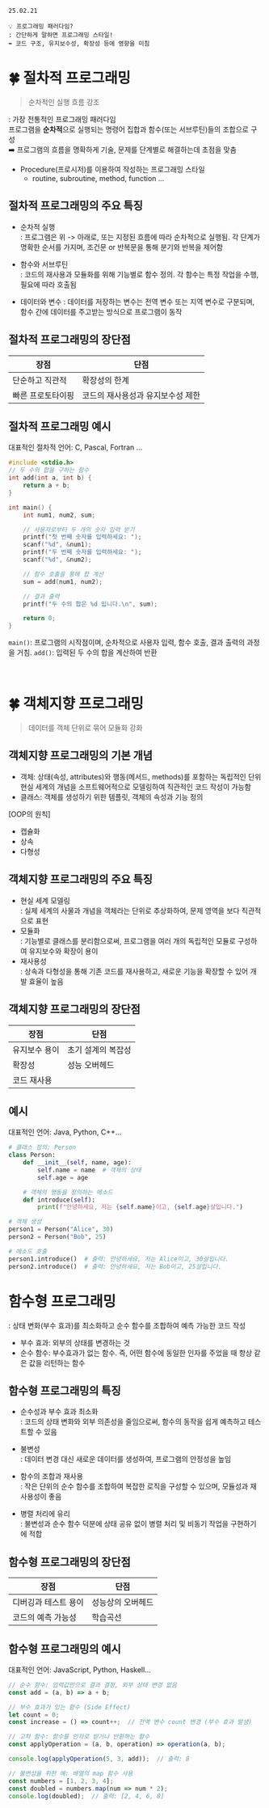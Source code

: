 `25.02.21`
<aside>

    💡 프로그래밍 패러다임?  
    : 간단하게 말하면 프로그래밍 스타일!  
    ➡️ 코드 구조, 유지보수성, 확장성 등에 영향을 미침

</aside>

# 🍀 절차적 프로그래밍
> 순차적인 실행 흐름 강조  

: 가장 전통적인 프로그래밍 패러다임  
프로그램을 **순차적**으로 실행되는 명령어 집합과 함수(또는 서브루틴)들의 조합으로 구성  
➡️ 프로그램의 흐름을 명확하게 기술, 문제를 단계별로 해결하는데 초점을 맞춤
- Procedure(프로시저)를 이용하여 작성하는 프로그래밍 스타일
  - routine, subroutine, method, function ...

## 절차적 프로그래밍의 주요 특징
- 순차적 실행  
: 프로그램은 위 -> 아래로, 또는 지정된 흐름에 따라 순차적으로 실행됨. 각 단계가 명확한 순서를 가지며, 조건문 or 반복문을 통해 분기와 반복을 제어함

- 함수와 서브루틴  
: 코드의 재사용과 모듈화를 위해 기능별로 함수 정의. 각 함수는 특정 작업을 수행, 필요에 따라 호출됨 

- 데이터와 변수
: 데이터를 저장하는 변수는 전역 변수 또는 지역 변수로 구분되며, 함수 간에 데이터를 주고받는 방식으로 프로그램이 동작

## 절차적 프로그래밍의 장단점
|장점|단점|
|--|--|
|단순하고 직관적|확장성의 한계|
|빠른 프로토타이핑|코드의 재사용성과 유지보수성 제한|

## 절차적 프로그래밍 예시
대표적인 절차적 언어: C, Pascal, Fortran ...

```c
#include <stdio.h>
// 두 수의 합을 구하는 함수
int add(int a, int b) {
    return a + b;
}

int main() {
    int num1, num2, sum;

    // 사용자로부터 두 개의 숫자 입력 받기
    printf("첫 번째 숫자를 입력하세요: ");
    scanf("%d", &num1);
    printf("두 번째 숫자를 입력하세요: ");
    scanf("%d", &num2);

    // 함수 호출을 통해 합 계산
    sum = add(num1, num2);

    // 결과 출력
    printf("두 수의 합은 %d 입니다.\n", sum);

    return 0;
}
```
`main()`: 프로그램의 시작점이며, 순차적으로 사용자 입력, 함수 호출, 결과 출력의 과정을 거침.
`add()`: 입력된 두 수의 합을 계산하여 반환

<br>

# 🍀 객체지향 프로그래밍
> 데이터를 객체 단위로 묶어 모듈화 강화

## 객체지향 프로그래밍의 기본 개념
- 객체: 상태(속성, attributes)와 행동(메서드, methods)를 포함하는 독립적인 단위  
현실 세계의 개념을 소프트웨어적으로 모델링하여 직관적인 코드 작성이 가능함
- 클래스: 객체를 생성하기 위한 템플릿, 객체의 속성과 기능 정의
  
[OOP의 원칙]
- 캡슐화
- 상속
- 다형성

## 객체지향 프로그래밍의 주요 특징
- 현실 세계 모델링  
  : 실제 세계의 사물과 개념을 객체라는 단위로 추상화하여, 문제 영역을 보다 직관적으로 표현
- 모듈화  
  : 기능별로 클래스를 분리함으로써, 프로그램을 여러 개의 독립적인 모듈로 구성하여 유지보수와 확장이 용이
- 재사용성  
  : 상속과 다형성을 통해 기존 코드를 재사용하고, 새로운 기능을 확장할 수 있어 개발 효율이 높음

## 객체지향 프로그래밍의 장단점
|장점|단점|
|-|-|
|유지보수 용이|초기 설계의 복잡성|
|확장성|성능 오버헤드|
|코드 재사용|

## 예시
대표적인 언어: Java, Python, C++...
```python
# 클래스 정의: Person
class Person:
    def __init__(self, name, age):
        self.name = name  # 객체의 상태
        self.age = age

    # 객체의 행동을 정의하는 메소드
    def introduce(self):
        print(f"안녕하세요, 저는 {self.name}이고, {self.age}살입니다.")

# 객체 생성
person1 = Person("Alice", 30)
person2 = Person("Bob", 25)

# 메소드 호출
person1.introduce()  # 출력: 안녕하세요, 저는 Alice이고, 30살입니다.
person2.introduce()  # 출력: 안녕하세요, 저는 Bob이고, 25살입니다.
```
# 함수형 프로그래밍
: 상태 변화(부수 효과)를 최소화하고 순수 함수를 조합하여 예측 가능한 코드 작성 

* 부수 효과: 외부의 상태를 변경하는 것
* 순수 함수: 부수효과가 없는 함수. 즉, 어떤 함수에 동일한 인자를 주었을 때 항상 같은 값을 리턴하는 함수

## 함수형 프로그래밍의 특징
- 순수성과 부수 효과 최소화  
: 코드의 상태 변화와 외부 의존성을 줄임으로써, 함수의 동작을 쉽게 예측하고 테스트할 수 있음

- 불변성  
: 데이터 변경 대신 새로운 데이터를 생성하여, 프로그램의 안정성을 높임


- 함수의 조합과 재사용  
: 작은 단위의 순수 함수를 조합하여 복잡한 로직을 구성할 수 있으며, 모듈성과 재사용성이 좋음

- 병렬 처리에 유리  
: 불변성과 순수 함수 덕분에 상태 공유 없이 병렬 처리 및 비동기 작업을 구현하기에 적합

## 함수형 프로그래밍의 장단점
|장점|단점|
|-|-|
|디버깅과 테스트 용이|성능상의 오버헤드|
|코드의 예측 가능성|학습곡선|

## 함수형 프로그래밍의 예시
대표적인 언어: JavaScript, Python, Haskell...
```javascript
// 순수 함수: 입력값만으로 결과 결정, 외부 상태 변경 없음
const add = (a, b) => a + b;

// 부수 효과가 있는 함수 (Side Effect)
let count = 0;
const increase = () => count++;  // 전역 변수 count 변경 (부수 효과 발생)

// 고차 함수: 함수를 인자로 받거나 반환하는 함수
const applyOperation = (a, b, operation) => operation(a, b);

console.log(applyOperation(5, 3, add));  // 출력: 8

// 불변성을 위한 예: 배열의 map 함수 사용
const numbers = [1, 2, 3, 4];
const doubled = numbers.map(num => num * 2);
console.log(doubled);  // 출력: [2, 4, 6, 8]
```